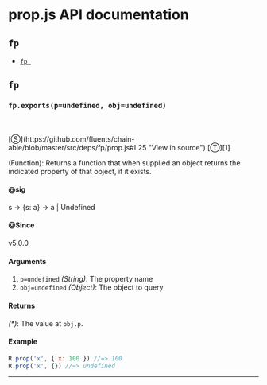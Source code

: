 # prop.js API documentation

<!-- div class="toc-container" -->

<!-- div -->

## `fp`
* <a href="#fp-prototype-"  data-meta="exports p undefined obj undefined s s a a Undefined"  data-call="exports p undefined obj undefined"  data-category="Object"  data-description="Function Returns a function that when supplied an object returns the indicated property of that object if it exists"  data-member="fp"  data-all="meta exports p undefined obj undefined n s s a a Undefined call exports p undefined obj undefined category Object description Function Returns a function that when supplied an object returns the indicated nproperty of that object if it exists name member fp see notes todos klassProps" >`fp.`</a>

<!-- /div -->

<!-- /div -->

<!-- div class="doc-container" -->

<!-- div -->

## `fp`

<!-- div -->

<h3 id="fp-prototype-" data-member="fp" data-category="Object" data-name="prop"><code>fp.exports(p=undefined, obj=undefined)</code></h3>
<br>
<br>
[&#x24C8;](https://github.com/fluents/chain-able/blob/master/src/deps/fp/prop.js#L25 "View in source") [&#x24C9;][1]

(Function): Returns a function that when supplied an object returns the indicated
property of that object, if it exists.


#### @sig 

s -> {s: a} -> a | Undefined 

#### @Since
v5.0.0

#### Arguments
1. `p=undefined` *(String)*: The property name
2. `obj=undefined` *(Object)*: The object to query

#### Returns
*(&#42;)*: The value at `obj.p`.

#### Example
```js
R.prop('x', { x: 100 }) //=> 100
R.prop('x', {}) //=> undefined

```
---

<!-- /div -->

<!-- /div -->

<!-- /div -->

 [1]: #fp "Jump back to the TOC."
